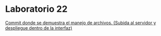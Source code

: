 # Laboratorio 22

[Commit donde se demuestra el manejo de archivos. (Subida al servidor y despliegue dentro de la interfaz)](https://github.com/iangg29/natgas/commit/f67aeb0b2bb50a5f03afb3a3aaca0133a14b77be)